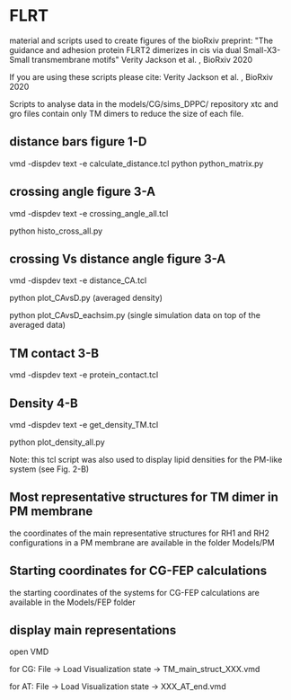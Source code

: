 # FLRT
material and scripts used to create figures of the bioRxiv preprint: "The guidance and adhesion protein FLRT2 dimerizes in cis via dual Small-X3-Small transmembrane motifs" Verity Jackson et al. , BioRxiv 2020 

If you are using these scripts please cite: 
Verity Jackson et al. , BioRxiv 2020 

Scripts to analyse data in the models/CG/sims_DPPC/ repository
xtc and gro files contain only TM dimers to reduce the size of each file.

distance bars figure 1-D
------------------------
vmd -dispdev text -e calculate_distance.tcl
python python_matrix.py


crossing angle figure 3-A
-------------------------
vmd -dispdev text -e crossing_angle_all.tcl

python histo_cross_all.py


crossing Vs distance angle figure 3-A
-------------------------------------
vmd -dispdev text -e distance_CA.tcl

python plot_CAvsD.py   (averaged density)

python plot_CAvsD_eachsim.py (single simulation data on top of the averaged data)


TM contact 3-B
--------------
vmd -dispdev text -e protein_contact.tcl 


Density 4-B
-----------
vmd -dispdev text -e get_density_TM.tcl

python plot_density_all.py 

Note: this tcl script was also used to display lipid densities for the PM-like system (see Fig. 2-B)


Most representative structures for TM dimer in PM membrane
---------------------------------------------

the coordinates of the main representative structures for RH1 and RH2 configurations in a PM membrane are available in the folder Models/PM


Starting coordinates for CG-FEP calculations
---------------------------------------------

the starting coordinates of the systems for CG-FEP calculations are available in the Models/FEP folder


display main representations 
----------------------------
open VMD

   for CG: File -> Load Visualization state -> TM_main_struct_XXX.vmd
   
   for AT: File -> Load Visualization state -> XXX_AT_end.vmd
